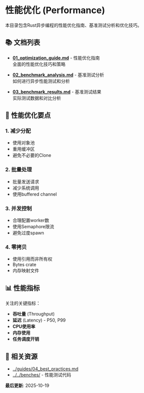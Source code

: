 # 性能优化 (Performance)

本目录包含Rust异步编程的性能优化指南、基准测试分析和优化技巧。

## 📚 文档列表

- **[01_optimization_guide.md](./01_optimization_guide.md)** - 性能优化指南  
  全面的性能优化技巧和策略

- **[02_benchmark_analysis.md](./02_benchmark_analysis.md)** - 基准测试分析  
  如何进行异步性能测试和分析

- **[03_benchmark_results.md](./03_benchmark_results.md)** - 基准测试结果  
  实际测试数据和对比分析

## 🎯 性能优化要点

### 1. 减少分配
- 使用对象池
- 重用缓冲区
- 避免不必要的Clone

### 2. 批量处理
- 批量发送请求
- 减少系统调用
- 使用buffered channel

### 3. 并发控制
- 合理配置worker数
- 使用Semaphore限流
- 避免过度spawn

### 4. 零拷贝
- 使用引用而非所有权
- Bytes crate
- 内存映射文件

## 📊 性能指标

关注的关键指标：
- **吞吐量** (Throughput)
- **延迟** (Latency) - P50, P99
- **CPU使用率**
- **内存使用**
- **任务调度开销**

## 🔗 相关资源

- [../guides/04_best_practices.md](../guides/04_best_practices.md)
- [../../benches/](../../benches/) - 性能测试代码

**最后更新**: 2025-10-19

